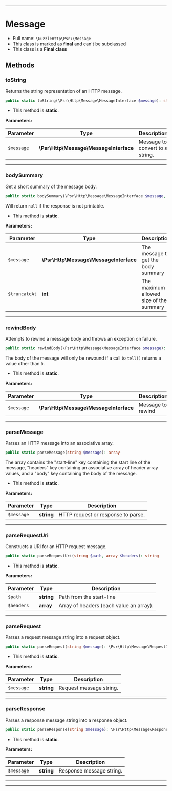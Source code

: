 ***

# Message

* Full name: `\GuzzleHttp\Psr7\Message`
* This class is marked as **final** and can't be subclassed
* This class is a **Final class**

## Methods

### toString

Returns the string representation of an HTTP message.

```php
public static toString(\Psr\Http\Message\MessageInterface $message): string
```

* This method is **static**.

**Parameters:**

| Parameter | Type | Description |
|-----------|------|-------------|
| `$message` | **\Psr\Http\Message\MessageInterface** | Message to convert to a string. |

***

### bodySummary

Get a short summary of the message body.

```php
public static bodySummary(\Psr\Http\Message\MessageInterface $message, int $truncateAt = 120): ?string
```

Will return `null` if the response is not printable.

* This method is **static**.

**Parameters:**

| Parameter | Type | Description |
|-----------|------|-------------|
| `$message` | **\Psr\Http\Message\MessageInterface** | The message to get the body summary |
| `$truncateAt` | **int** | The maximum allowed size of the summary |

***

### rewindBody

Attempts to rewind a message body and throws an exception on failure.

```php
public static rewindBody(\Psr\Http\Message\MessageInterface $message): void
```

The body of the message will only be rewound if a call to `tell()`
returns a value other than `0`.

* This method is **static**.

**Parameters:**

| Parameter | Type | Description |
|-----------|------|-------------|
| `$message` | **\Psr\Http\Message\MessageInterface** | Message to rewind |

***

### parseMessage

Parses an HTTP message into an associative array.

```php
public static parseMessage(string $message): array
```

The array contains the "start-line" key containing the start line of
the message, "headers" key containing an associative array of header
array values, and a "body" key containing the body of the message.

* This method is **static**.

**Parameters:**

| Parameter | Type | Description |
|-----------|------|-------------|
| `$message` | **string** | HTTP request or response to parse. |

***

### parseRequestUri

Constructs a URI for an HTTP request message.

```php
public static parseRequestUri(string $path, array $headers): string
```

* This method is **static**.

**Parameters:**

| Parameter | Type | Description |
|-----------|------|-------------|
| `$path` | **string** | Path from the start-line |
| `$headers` | **array** | Array of headers (each value an array). |

***

### parseRequest

Parses a request message string into a request object.

```php
public static parseRequest(string $message): \Psr\Http\Message\RequestInterface
```

* This method is **static**.

**Parameters:**

| Parameter | Type | Description |
|-----------|------|-------------|
| `$message` | **string** | Request message string. |

***

### parseResponse

Parses a response message string into a response object.

```php
public static parseResponse(string $message): \Psr\Http\Message\ResponseInterface
```

* This method is **static**.

**Parameters:**

| Parameter | Type | Description |
|-----------|------|-------------|
| `$message` | **string** | Response message string. |

***


***


